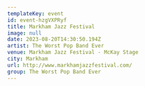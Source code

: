 ```yaml
---
templateKey: event
id: event-hzgVXPRyf
title: Markham Jazz Festival
image: null
date: 2023-08-20T14:30:50.194Z
artist: The Worst Pop Band Ever
venue: Markham Jazz Festival - McKay Stage
city: Markham
url: http://www.markhamjazzfestival.com/
group: The Worst Pop Band Ever
---
```

